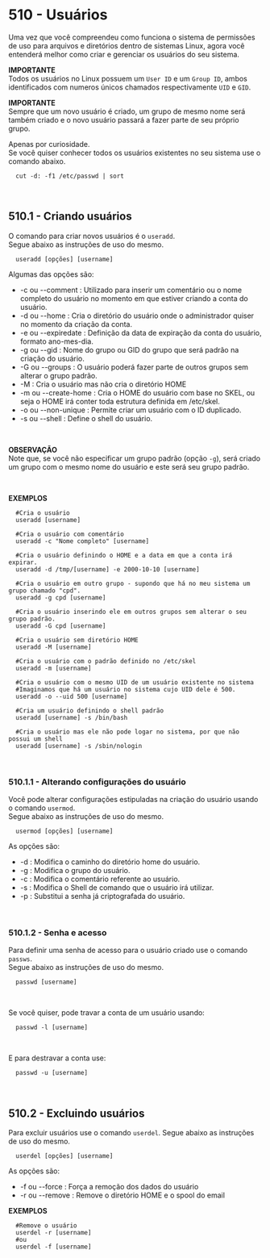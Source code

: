 # 510 - Usuários

Uma vez que você compreendeu como funciona o sistema de permissões de uso para arquivos e 
diretórios dentro de sistemas Linux, agora você entenderá melhor como criar e gerenciar os 
usuários do seu sistema.


**IMPORTANTE**  
Todos os usuários no Linux possuem um ``User ID`` e um ``Group ID``, ambos identificados com 
numeros únicos chamados respectivamente ``UID`` e ``GID``.

**IMPORTANTE**  
Sempre que um novo usuário é criado, um grupo de mesmo nome será também criado e o novo usuário
passará a fazer parte de seu próprio grupo.



Apenas por curiosidade.  
Se você quiser conhecer todos os usuários existentes no seu sistema use o comando abaixo.

``` shell
  cut -d: -f1 /etc/passwd | sort
```



&nbsp;

## 510.1 - Criando usuários

O comando para criar novos usuários é o ``useradd``.  
Segue abaixo as instruções de uso do mesmo.

```
  useradd [opções] [username]
```

Algumas das opções são:

* -c ou --comment     : Utilizado para inserir um comentário ou o nome completo do usuário no 
                        momento em que estiver criando a conta do usuário.
* -d ou --home        : Cria o diretório do usuário onde o administrador quiser no momento da 
                        criação da conta.
* -e ou --expiredate  : Definição da data de expiração da conta do usuário, formato ano-mes-dia.
* -g ou --gid         : Nome do grupo ou GID do grupo que será padrão na criação do usuário.
* -G ou --groups      : O usuário poderá fazer parte de outros grupos sem alterar o grupo padrão.
* -M                  : Cria o usuário mas não cria o diretório HOME
* -m ou --create-home : Cria o HOME do usuário com base no SKEL, ou seja o HOME irá conter toda 
                        estrutura definida em /etc/skel.
* -o ou --non-unique  : Permite criar um usuário com o ID duplicado.
* -s ou --shell       : Define o shell do usuário.


&nbsp;

**OBSERVAÇÃO**  
Note que, se você não especificar um grupo padrão (opção ``-g``), será criado um grupo com o mesmo 
nome do usuário e este será seu grupo padrão.


&nbsp;

**EXEMPLOS**

``` shell
  #Cria o usuário
  useradd [username]

  #Cria o usuário com comentário
  useradd -c "Nome completo" [username]

  #Cria o usuário definindo o HOME e a data em que a conta irá expirar.
  useradd -d /tmp/[username] -e 2000-10-10 [username]

  #Cria o usuário em outro grupo - supondo que há no meu sistema um grupo chamado "cpd".
  useradd -g cpd [username]

  #Cria o usuário inserindo ele em outros grupos sem alterar o seu grupo padrão.
  useradd -G cpd [username]

  #Cria o usuário sem diretório HOME
  useradd -M [username]

  #Cria o usuário com o padrão definido no /etc/skel
  useradd -m [username]

  #Cria o usuário com o mesmo UID de um usuário existente no sistema 
  #Imaginamos que há um usuário no sistema cujo UID dele é 500.
  useradd -o --uid 500 [username]

  #Cria um usuário definindo o shell padrão
  useradd [username] -s /bin/bash

  #Cria o usuário mas ele não pode logar no sistema, por que não possui um shell
  useradd [username] -s /sbin/nologin
```



&nbsp;

### 510.1.1 - Alterando configurações do usuário

Você pode alterar configurações estipuladas na criação do usuário usando o comando ``usermod``.  
Segue abaixo as instruções de uso do mesmo.

``` shell
  usermod [opções] [username]
```

As opções são:

* -d    : Modifica o caminho do diretório home do usuário.
* -g    : Modifica o grupo do usuário.
* -c    : Modifica o comentário referente ao usuário.
* -s    : Modifica o Shell de comando que o usuário irá utilizar.
* -p    : Substitui a senha já criptografada do usuário.



&nbsp;

### 510.1.2 - Senha e acesso

Para definir uma senha de acesso para o usuário criado use o comando ``passws``.  
Segue abaixo as instruções de uso do mesmo.

``` shell
  passwd [username]
```

&nbsp;

Se você quiser, pode travar a conta de um usuário usando:

``` shell
  passwd -l [username]
``` 

&nbsp;

E para destravar a conta use:

```shell
  passwd -u [username]
```



&nbsp;

## 510.2 - Excluindo usuários

Para excluir usuários use o comando ``userdel``.
Segue abaixo as instruções de uso do mesmo.

```
  userdel [opções] [username]
```

As opções são:

* -f ou --force     : Força a remoção dos dados do usuário
* -r ou --remove    : Remove o diretório HOME e o spool do email


**EXEMPLOS**

``` shell
  #Remove o usuário
  userdel -r [username]
  #ou
  userdel -f [username]
```
